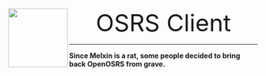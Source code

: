 <br>
<p align="center">
    <img src="https://avatars.githubusercontent.com/u/186127289?s=200&v=4" height="120" align="left"><font size="10">OSRS Client</font>
    <br>
</p>

-----
<b>Since Melxin is a rat, some people decided to bring back OpenOSRS from grave.</b>
